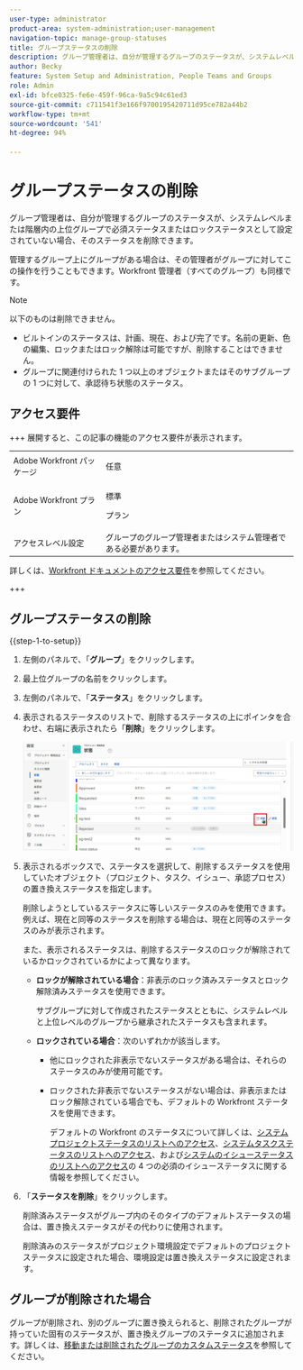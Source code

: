 ```yaml
---
user-type: administrator
product-area: system-administration;user-management
navigation-topic: manage-group-statuses
title: グループステータスの削除
description: グループ管理者は、自分が管理するグループのステータスが、システムレベルまたは階層内の上位グループで必須ステータスまたはロックステータスとして設定されていない場合、そのステータスを削除できます。
author: Becky
feature: System Setup and Administration, People Teams and Groups
role: Admin
exl-id: bfce0325-fe6e-459f-96ca-9a5c94c61ed3
source-git-commit: c711541f3e166f9700195420711d95ce782a44b2
workflow-type: tm+mt
source-wordcount: '541'
ht-degree: 94%

---
```


# グループステータスの削除

グループ管理者は、自分が管理するグループのステータスが、システムレベルまたは階層内の上位グループで必須ステータスまたはロックステータスとして設定されていない場合、そのステータスを削除できます。

管理するグループ上にグループがある場合は、その管理者がグループに対してこの操作を行うこともできます。Workfront 管理者（すべてのグループ）も同様です。

>[!NOTE]
>
>以下のものは削除できません。
>
>* ビルトインのステータスは、計画、現在、および完了です。名前の更新、色の編集、ロックまたはロック解除は可能ですが、削除することはできません。
>* グループに関連付けられた 1 つ以上のオブジェクトまたはそのサブグループの 1 つに対して、承認待ち状態のステータス。

## アクセス要件

+++ 展開すると、この記事の機能のアクセス要件が表示されます。

<table style="table-layout:auto"> 
 <col> 
 <col> 
 <tbody> 
  <tr> 
   <td>Adobe Workfront パッケージ</td> 
   <td><p>任意</p></td> 
  </tr> 
  <tr> 
   <td>Adobe Workfront プラン</td> 
   <td><p>標準</p>
       <p>プラン</p></td>
  </tr>
  <tr> 
   <td>アクセスレベル設定</td> 
   <td>グループのグループ管理者またはシステム管理者である必要があります。</td>
  </tr>
 </tbody> 
</table>

詳しくは、[Workfront ドキュメントのアクセス要件](/help/quicksilver/administration-and-setup/add-users/access-levels-and-object-permissions/access-level-requirements-in-documentation.md)を参照してください。

+++

## グループステータスの削除

{{step-1-to-setup}}

1. 左側のパネルで、「**グループ**」をクリックします。
1. 最上位グループの名前をクリックします。
1. 左側のパネルで、「**ステータス**」をクリックします。
1. 表示されるステータスのリストで、削除するステータスの上にポインタを合わせ、右端に表示されたら「**削除**」をクリックします。

   ![削除](assets/hover-click-delete.jpg)

1. 表示されるボックスで、ステータスを選択して、削除するステータスを使用していたオブジェクト（プロジェクト、タスク、イシュー、承認プロセス）の置き換えステータスを指定します。

   削除しようとしているステータスに等しいステータスのみを使用できます。例えば、現在と同等のステータスを削除する場合は、現在と同等のステータスのみが表示されます。

   また、表示されるステータスは、削除するステータスのロックが解除されているかロックされているかによって異なります。

   * **ロックが解除されている場合**：非表示のロック済みステータスとロック解除済みステータスを使用できます。

     サブグループに対して作成されたステータスとともに、システムレベルと上位レベルのグループから継承されたステータスも含まれます。

   * **ロックされている場合**：次のいずれかが該当します。

      * 他にロックされた非表示でないステータスがある場合は、それらのステータスのみが使用可能です。
      * ロックされた非表示でないステータスがない場合は、非表示またはロック解除されている場合でも、デフォルトの Workfront ステータスを使用できます。

        デフォルトの Workfront のステータスについて詳しくは、[システムプロジェクトステータスのリストへのアクセス](../../../administration-and-setup/customize-workfront/creating-custom-status-and-priority-labels/project-statuses.md)、[システムタスクステータスのリストへのアクセス](../../../administration-and-setup/customize-workfront/creating-custom-status-and-priority-labels/task-statuses.md)、および[システムのイシューステータスのリストへのアクセス](../../../administration-and-setup/customize-workfront/creating-custom-status-and-priority-labels/issue-statuses.md)の 4 つの必須のイシューステータスに関する情報を参照してください。

1. 「**ステータスを削除**」をクリックします。

   削除済みステータスがグループ内のそのタイプのデフォルトステータスの場合は、置き換えステータスがその代わりに使用されます。

   削除済みのステータスがプロジェクト環境設定でデフォルトのプロジェクトステータスに設定された場合、環境設定は置き換えステータスに設定されます。

## グループが削除された場合

グループが削除され、別のグループに置き換えられると、削除されたグループが持っていた固有のステータスが、置き換えグループのステータスに追加されます。詳しくは、[移動または削除されたグループのカスタムステータス](../../../administration-and-setup/manage-groups/manage-group-statuses/custom-statuses-in-group-moved-or-deleted.md)を参照してください。
